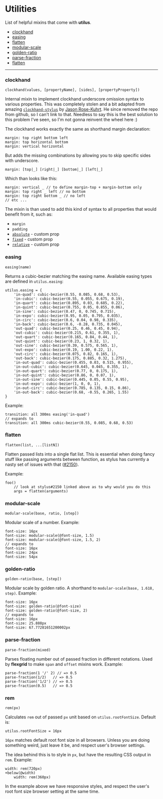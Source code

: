 # Utilities

List of helpful mixins that come with **utilus**.

- [clockhand](#clockhand)
- [easing](#easing)
- [flatten](#flatten)
- [modular-scale](#modular-scale)
- [golden-ratio](#golden-ratio)
- [parse-fraction](#parse-fraction)
- [flatten](#flatten)

---

### clockhand

```styl
clockhand(values, [propertyName], [sides], [propertyProperty])
```

Internal mixin to implement clockhand underscore omission syntax to various properties. This was completely stolen and a bit adapted from amazing [`clockhand-stylus`](https://www.npmjs.com/package/clockhand-stylus) by [Jason Rose-Kuhrt](https://github.com/jasonkuhrt). He since removed the repo from github, so I can't link to that. Needless to say this is the best solution to this problem I've seen, so I'm not gonna reinvent the wheel here :)

The clockhand works exactly the same as shorthand margin declaration:

```styl
margin: top right bottom left
margin: top horizontal bottom
margin: vertical horizontal
```

But adds the missing combinations by allowing you to skip specific sides with underscore.

```styl
margin: [top|_] [right|_] [bottom|_] [left|_]
```

Which than looks like this:

```styl
margin: vertical _ // to define margin-top + margin-bottom only
margin: top right _ left // no bottom
margin: top right bottom _ // no left
// etc ...
```

The mixin is than used to add this kind of syntax to all properties that would benefit from it, such as:

- `margin`
- `padding`
- [`absolute`](extensions.md#absolutefixedrelative) - custom prop
- [`fixed`](extensions.md#absolutefixedrelative) - custom prop
- [`relative`](extensions.md#absolutefixedrelative) - custom prop

### easing

```styl
easing(name)
```

Returns a cubic-bezier matching the easing name. Available easing types are defined in `utilus.easing`:

```styl
utilus.easing = {
	'in-quad': cubic-bezier(0.55, 0.085, 0.68, 0.53),
	'in-cubic': cubic-bezier(0.55, 0.055, 0.675, 0.19),
	'in-quart': cubic-bezier(0.895, 0.03, 0.685, 0.22),
	'in-quint': cubic-bezier(0.755, 0.05, 0.855, 0.06),
	'in-sine': cubic-bezier(0.47, 0, 0.745, 0.715),
	'in-expo': cubic-bezier(0.95, 0.05, 0.795, 0.035),
	'in-circ': cubic-bezier(0.6, 0.04, 0.98, 0.335),
	'in-back': cubic-bezier(0.6, -0.28, 0.735, 0.045),
	'out-quad': cubic-bezier(0.25, 0.46, 0.45, 0.94),
	'out-cubic': cubic-bezier(0.215, 0.61, 0.355, 1),
	'out-quart': cubic-bezier(0.165, 0.84, 0.44, 1),
	'out-quint': cubic-bezier(0.23, 1, 0.32, 1),
	'out-sine': cubic-bezier(0.39, 0.575, 0.565, 1),
	'out-expo': cubic-bezier(0.19, 1.00, 0.22, 1),
	'out-circ': cubic-bezier(0.075, 0.82, 0.165, 1),
	'out-back': cubic-bezier(0.175, 0.885, 0.32, 1.275),
	'in-out-quad': cubic-bezier(0.455, 0.03, 0.515, 0.955),
	'in-out-cubic': cubic-bezier(0.645, 0.045, 0.355, 1),
	'in-out-quart': cubic-bezier(0.77, 0, 0.175, 1),
	'in-out-quint': cubic-bezier(0.86, 0, 0.07, 1),
	'in-out-sine': cubic-bezier(0.445, 0.05, 0.55, 0.95),
	'in-out-expo': cubic-bezier(1, 0, 0, 1),
	'in-out-circ': cubic-bezier(0.785, 0.135, 0.15, 0.86),
	'in-out-back': cubic-bezier(0.68, -0.55, 0.265, 1.55)
}
```

Example:

```styl
transition: all 300ms easing('in-quad')
// expands to
transition: all 300ms cubic-bezier(0.55, 0.085, 0.68, 0.53)
```

### flatten

```styl
flatten(list, ...[listN])
```

Flatten passed lists into a single flat list. This is essential when doing fancy stuff like passing arguments between function, as stylus has currently a nasty set of issues with that ([#2150](https://github.com/stylus/stylus/issues/2150)).

Example:

```styl
foo()
	// look at stylus#2150 linked above as to why would you do this
	args = flatten(arguments)
```

### modular-scale

```styl
modular-scale(base, ratio, [step])
```

Modular scale of a number. Example:

```styl
font-size: 16px
font-size: modular-scale(@font-size, 1.5)
font-size: modular-scale(@font-size, 1.5, 2)
// expands to
font-size: 16px
font-size: 24px
font-size: 54px
```

### golden-ratio

```styl
golden-ratio(base, [step])
```

Modular scale by golden ratio. A shorthand to `modular-scale(base, 1.618, step)`. Example:

```styl
font-size: 16px
font-size: golden-ratio(@font-size)
font-size: golden-ratio(@font-size, 2)
// expands to
font-size: 16px
font-size: 25.888px
font-size: 67.77281651200002px
```

### parse-fraction

```styl
parse-fraction(mixed)
```

Parses floating number out of passed fraction in different notations. Used by **flexgrid** to make `span` and `offset` mixins work. Example:

```styl
parse-fraction(1 '/' 2) // => 0.5
parse-fraction(1/2)   // => 0.5
parse-fraction('1/2') // => 0.5
parse-fraction(0.5)   // => 0.5
```

### rem

```styl
rem(px)
```

Calculates `rem` out of passed `px` unit based on `utilus.rootFontSize`. Default is:

```styl
utilus.rootFontSize = 16px
```

`16px` matches default root font size in all browsers. Unless you are doing something weird, just leave it be, and respect user's browser settings.

The idea behind this is to style in `px`, but have the resulting CSS output in `rem`. Example:

```styl
width: rem(720px)
+below(@width)
	width: rem(360px)
```

In the example above we have responsive styles, and respect the user's root font size browser setting at the same time.